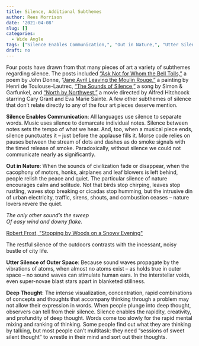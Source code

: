 ```yaml
---
title: Silence, Additional Subthemes
author: Rees Morrison
date: '2021-04-08'
slug: []
categories:
  - Wide Angle
tags: ["Silence Enables Communication,", "Out in Nature,", "Utter Silence of Outer Space,", "Deep Thought",]
draft: no
---
```


Four posts have drawn from that many pieces of art a variety of subthemes regarding silence.  The posts included [“Ask Not for Whom the Bell Tolls,”](https://themesfromart.com/post/2021-04-08-silencedonne/silencedonne/) a poem by John Donne, “[Jane Avril Leaving the Moulin Rouge,”](https://themesfromart.com/post/silenceavril/) a painting by Henri de Toulouse-Lautrec, [“The Sounds of Silence,”](https://themesfromart.com/post/2021-04-08-silencesounds/silencesounds/) a song by Simon & Garfunkel, and [“North by Northwest,”](https://themesfromart.com/post/silencenorthwest/) a movie directed by Alfred Hitchcock starring Cary Grant and Eva Marie Sainte.  A few other subthemes of silence that don’t relate directly to any of the four art pieces deserve mention.

**Silence Enables Communication**:   All languages use silence to separate words.   Music uses silence to demarcate individual notes.  Silence between notes sets the tempo of what we hear.   And, too, when a musical piece ends, silence punctuates it – just before the applause fills it.  Morse code relies on pauses between the stream of dots and dashes as do smoke signals with the timed release of smoke.  Paradoxically, without silence we could not communicate nearly as significantly.

**Out in Nature**:  When the sounds of civilization fade or disappear, when the cacophony of motors, honks, airplanes and leaf blowers is left behind, people relish the peace and quiet.   The particular silence of nature encourages calm and solitude.  Not that birds stop chirping, leaves stop rustling, waves stop breaking or cicadas stop humming, but the intrusive din of urban electricity, traffic, sirens, shouts, and combustion ceases – nature lovers revere the quiet.   

*The only other sound’s the sweep*    
*Of easy wind and downy flake.*  

[Robert Frost, "Stopping by Woods on a Snowy Evening"](https://themesfromart.com/post/2021-02-26-worksnowy/worksnowy/) 

The restful silence of the outdoors contrasts with the incessant, noisy bustle of city life. 

**Utter Silence of Outer Space**:  Because sound waves propagate by the vibrations of atoms, when almost no atoms exist – as holds true in outer space – no sound waves can stimulate human ears.  In the interstellar voids, even super-novae blast stars apart in blanketed stillness.

**Deep Thought**:  The intense visualization, concentration, rapid combinations of concepts and thoughts that accompany thinking through a problem may not allow their expression in words. When people plunge into deep thought, observers can tell from their silence.   Silence enables the rapidity, creativity, and profundity of deep thought.  Words come too slowly for the rapid mental mixing and ranking of thinking.  Some people find out what they are thinking by talking, but most people can’t multitask:  they need “sessions of sweet silent thought” to wrestle in their mind and sort out their thoughts. 
